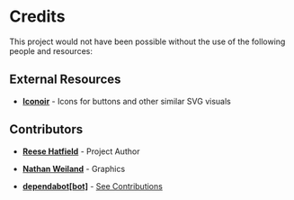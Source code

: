 # Credits
This project would not have been possible without the use of the following people and resources:

## External Resources
- **[Iconoir](https://iconoir.com/)** - Icons for buttons and other similar SVG visuals

## Contributors
- **[Reese Hatfield](https://github.com/ReeseHatfield)** - Project Author
- **[Nathan Weiland](https://github.com/NathanWeiland10)** - Graphics


- **[dependabot[bot]](https://github.com/dependabot[bot])** - [See Contributions](https://github.com/ReeseHatfield/Cirrus/pulls/dependabot[bot])
